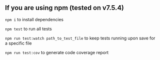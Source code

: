 ## If you are using npm (tested on v7.5.4)

`npm i` to install dependencies

`npm test` to run all tests

`npm run test:watch path_to_test_file` to keep tests running upon save for a specific file

`npm run test:cov` to generate code coverage report